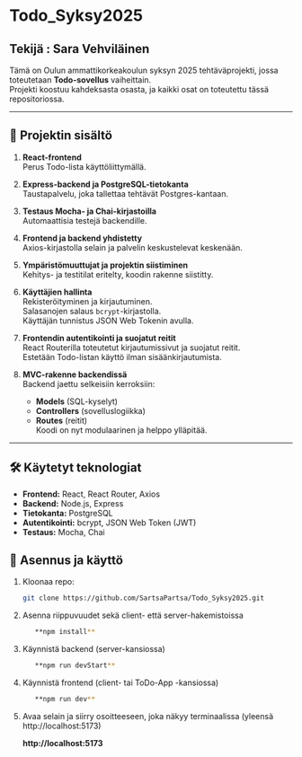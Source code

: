 # Todo_Syksy2025

## Tekijä : Sara Vehviläinen

Tämä on Oulun ammattikorkeakoulun syksyn 2025 tehtäväprojekti, jossa toteutetaan **Todo-sovellus** vaiheittain.  
Projekti koostuu kahdeksasta osasta, ja kaikki osat on toteutettu tässä repositoriossa.

-----

## 📌 Projektin sisältö

1. **React-frontend**  
   Perus Todo-lista käyttöliittymällä.

2. **Express-backend ja PostgreSQL-tietokanta**  
   Taustapalvelu, joka tallettaa tehtävät Postgres-kantaan.

3. **Testaus Mocha- ja Chai-kirjastoilla**  
   Automaattisia testejä backendille.

4. **Frontend ja backend yhdistetty**  
   Axios-kirjastolla selain ja palvelin keskustelevat keskenään.

5. **Ympäristömuuttujat ja projektin siistiminen**  
   Kehitys- ja testitilat eritelty, koodin rakenne siistitty.

6. **Käyttäjien hallinta**  
   Rekisteröityminen ja kirjautuminen.  
   Salasanojen salaus `bcrypt`-kirjastolla.  
   Käyttäjän tunnistus JSON Web Tokenin avulla.

7. **Frontendin autentikointi ja suojatut reitit**  
   React Routerilla toteutetut kirjautumissivut ja suojatut reitit.  
   Estetään Todo-listan käyttö ilman sisäänkirjautumista.

8. **MVC-rakenne backendissä**  
   Backend jaettu selkeisiin kerroksiin:  
   - **Models** (SQL-kyselyt)  
   - **Controllers** (sovelluslogiikka)  
   - **Routes** (reitit)  
   Koodi on nyt modulaarinen ja helppo ylläpitää.

-----

## 🛠 Käytetyt teknologiat

- **Frontend:** React, React Router, Axios  
- **Backend:** Node.js, Express  
- **Tietokanta:** PostgreSQL  
- **Autentikointi:** bcrypt, JSON Web Token (JWT)  
- **Testaus:** Mocha, Chai  

## 🚀 Asennus ja käyttö

1. Kloonaa repo:
   ```bash
   git clone https://github.com/SartsaPartsa/Todo_Syksy2025.git

2. Asenna riippuvuudet sekä client- että server-hakemistoissa
   ```bash
      **npm install**

3. Käynnistä backend (server-kansiossa)
   ```bash
      **npm run devStart**

4. Käynnistä frontend (client- tai ToDo-App -kansiossa)
   ```bash
      **npm run dev**

5. Avaa selain ja siirry osoitteeseen, joka näkyy terminaalissa  (yleensä http://localhost:5173)
   
      **http://localhost:5173**




